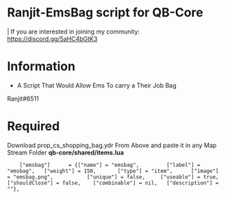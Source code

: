 # Ranjit-EmsBag script for QB-Core

| If you are interested in joining my community: https://discord.gg/5aHC4bGtK3

# Information
* A Script That Would Allow Ems To carry a Their Job Bag   

Ranjit#6511

# Required
Download prop_cs_shopping_bag.ydr From Above and paste it in any Map Stream Folder
**qb-core/shared/items.lua**
```
	["emsbag"]   	= {["name"] = "emsbag", 		["label"] = "emsbag", 	["weight"] = 150, 		["type"] = "item", 		["image"] = "emsbag.png", 			["unique"] = false,   	["useable"] = true,    ["shouldClose"] = false,    ["combinable"] = nil,   ["description"] = ""},

```
